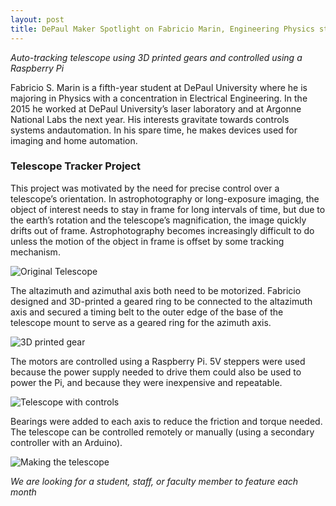 ```yaml
---
layout: post
title: DePaul Maker Spotlight on Fabricio Marin, Engineering Physics student and Telescope Maker
---
```


*Auto-tracking telescope using 3D printed gears and controlled using a Raspberry Pi*  

Fabricio S. Marin is a fifth-year student at DePaul University where he is majoring in Physics with a concentration in Electrical Engineering. In the 2015 he worked at DePaul University’s laser laboratory and at Argonne National Labs the next year. His interests gravitate towards controls systems andautomation. In his spare time, he makes devices used for imaging and home automation.

### Telescope Tracker Project

This project was motivated by the need for precise control over a telescope’s orientation. In astrophotography or long-exposure imaging, the object of interest needs to stay in frame for long intervals of time, but due to the earth’s rotation and the telescope’s magnification, the image quickly drifts out of frame. Astrophotography becomes increasingly difficult to do unless the motion of the object in frame is offset by some tracking mechanism.

![Original Telescope](elandahl.github.io/images/FM1.jpg "Original Telescope")

The altazimuth and azimuthal axis both need to be motorized.  Fabricio designed and 3D-printed a geared ring to be connected to the altazimuth axis and secured a timing belt to the outer edge of the base of the telescope mount to serve as a geared ring for the azimuth axis. 

![3D printed gear](elandahl.github.io/images/FM3.jpg "3D printed gear")

The motors are controlled using a Raspberry Pi. 5V steppers were used because the power supply needed to drive them could also be used to power the Pi, and because they were inexpensive and repeatable.  

![Telescope with controls](elandahl.github.io/images/FM4.jpg "Telescope with controls")

Bearings were added to each axis to reduce the friction and torque needed.  The telescope can be controlled remotely or manually (using a secondary controller with an Arduino). 

![Making the telescope](elandahl.github.io/images/FM5.jpg "Making the telescope")

*We are looking for a student, staff, or faculty member to feature each month*  
